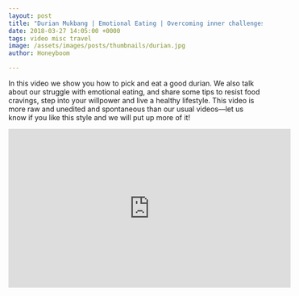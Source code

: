 ```yaml
---
layout: post
title: "Durian Mukbang | Emotional Eating | Overcoming inner challenges"
date: 2018-03-27 14:05:00 +0000
tags: video misc travel
image: /assets/images/posts/thumbnails/durian.jpg
author: Honeyboom

---
```

In this video we show you how to pick and eat a good durian. We also talk about our struggle with emotional eating, and share some tips to resist food cravings, step into your willpower and live a healthy lifestyle. This video is more raw and unedited and spontaneous than our usual videos—let us know if you like this style and we will put up more of it!

<div class="video-container"><iframe width="560" height="315" src="https://www.youtube.com/embed/c8XnmPyaTW8" frameborder="0" allow="autoplay; encrypted-media" allowfullscreen></iframe></div>
